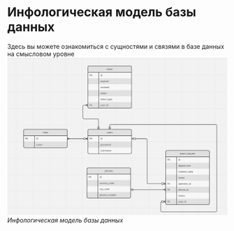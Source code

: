 # Инфологическая модель базы данных

Здесь вы можете ознакомиться с сущностями и связями в базе данных на смысловом уровне
![Инфологическся модель](./resources/infologic_model.png)
*Инфологическая модель базы данных*